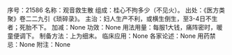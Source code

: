 序号：21586
名称：观音救生散
组成：桂心不拘多少（不见火）。
出处：《医方类聚》卷二二九引《琐碎录》。
主治：妇人生产不利，或横生倒生，至3-4日不生者；死胎不下。
加减：None
功效：None
用法用量：每服1大钱，痛阵密时，暖童便调下。
制备方法：上为细末。
临床应用：None
各家论述：None
用药禁忌：None
附注：None
